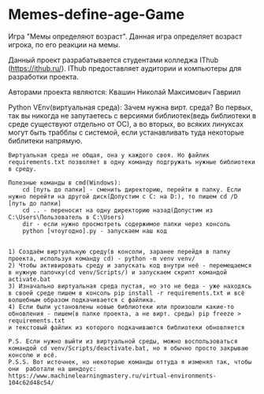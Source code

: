 # Memes-define-age-Game
Игра "Мемы определяют возраст".
Данная игра определяет возраст игрока, по его реакции на мемы.

Данный проект разрабатывается студентами колледжа IThub (https://ithub.ru/).
IThub предоставляет аудитории и компьютеры для разработки проекта.

Авторами проекта являются:
Квашин Николай
Максимович Гавриил


Python VEnv(виртуальная среда):
    Зачем нужна вирт. среда? Во первых, так вы никогда не запутаетесь с версиями библиотек(ведь библиотеки в среде существуют отдельно от ОС),
    а во вторых, во всяких линуксах могут быть трабблы с системой, если устанавливать туда некоторые библитеки напрямую.

    Виртуальная среда не общая, она у каждого своя. Но файлик requirements.txt позволяет в одну команду подгружать нужные библиотеки в среду.

    Полезные команды в cmd(Windows):
        cd [путь до папки] - сменить директорию, перейти в папку. Если нужно перейти на другой диск(Допустим с C: на D:), то пишем cd /D [путь до папки]
        cd .. - переносит на одну директорию назад(Допустим из C:\Users\Пользователь в C:\Users)
        dir - если нужно просмотреть содержимое папки через консоль
        python [чтоугодно].py - запускаем наш код


    1) Создаём виртуальную среду(в консоли, заранее перейдя в папку проекта, используя команду cd) - python -m venv venv/  
    2) Чтобы активировать среду и запускать код внутри неё - перемещаемся в нужную папочку(cd venv/Scripts/) и запускаем скрипт командой activate.bat
    3) Изначально виртуальная среда пустая, но это не беда - уже находясь в своей среде пишем в консоль pip install -r requirements.txt и всё волшебным образом подкачивается с файлика.
    4) Если были установлены новые библиотеки или произошли какие-то обновления - пишем(в папке проекта, а не вирт. среды) pip freeze > requirements.txt
    и текстовый файлик из которого подкачиваются библиотеки обновляется

    P.S. Если нужно выйти из виртуальной среды, можно воспользоваться командой cd venv/Scripts/deactivate.bat, но я обычно просто закрываю консолю и всё.
    P.S.S. Вот источнек, но некоторые команды оттуда я изменял так, чтобы они  работали на шиндоус: 
    https://www.machinelearningmastery.ru/virtual-environments-104c62d48c54/

